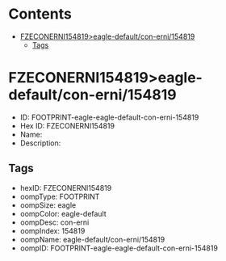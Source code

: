 



Contents
========

* [FZECONERNI154819>eagle-default/con-erni/154819](#fzeconerni154819eagle-defaultcon-erni154819)
	* [Tags](#tags)

# FZECONERNI154819>eagle-default/con-erni/154819

- ID: FOOTPRINT-eagle-eagle-default-con-erni-154819
- Hex ID: FZECONERNI154819
- Name: 
- Description: 

## Tags

- hexID: FZECONERNI154819
- oompType: FOOTPRINT
- oompSize: eagle
- oompColor: eagle-default
- oompDesc: con-erni
- oompIndex: 154819
- oompName: eagle-default/con-erni/154819
- oompID: FOOTPRINT-eagle-eagle-default-con-erni-154819
